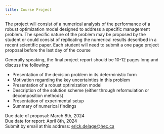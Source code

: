 ```yaml
---
title: Course Project
---
```


The project will consist of a numerical analysis of the performance of a robust optimization model designed to address a specific management problem. 
The specific nature of the problem may be proposed by the student or could consist of replicating the numerical results described in a recent scientific paper. 
Each student will need to submit a one page project proposal before the last day of the course

Generally speaking, the final project report should be 10-12 pages long and discuss the following:
- Presentation of the decision problem in its deterministic form
- Motivation regarding the key uncertainties in this problem
- Presentation of a robust optimization model
- Description of the solution scheme (either through reformulation or decomposition methods)
- Presentation of experimental setup
- Summary of numerical findings

Due date of proposal: March 8th, 2024  
Due date for report: April 8th, 2024  
Submit by email at this address: [erick.delage@hec.ca](mailto:erick.delage@hec.ca?subject=061652_Project_report:)
